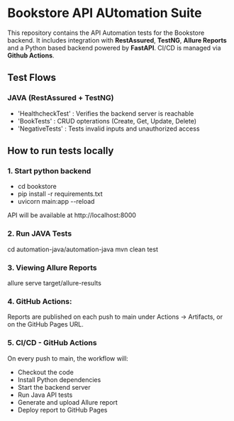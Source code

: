 # Bookstore API AUtomation Suite

This repository contains the API Automation tests for the Bookstore backend. It includes integration with **RestAssured**, **TestNG**, **Allure Reports**
and a Python based backend powered by **FastAPI**. CI/CD is managed via **Github Actions**.

## Test Flows

### JAVA (RestAssured + TestNG)

- 'HealthcheckTest' : Verifies the backend server is reachable
- 'BookTests' : CRUD opterations (Create, Get, Update, Delete)
- 'NegativeTests' : Tests invalid inputs and unauthorized access

## How to run tests locally

### 1. Start python backend
- cd bookstore
- pip install -r requirements.txt
- uvicorn main:app --reload

API will be available at http://localhost:8000

### 2. Run JAVA Tests
cd automation-java/automation-java
mvn clean test

### 3. Viewing Allure Reports
allure serve target/allure-results

### 4. GitHub Actions:
Reports are published on each push to main under Actions → Artifacts, or on the GitHub Pages URL.

### 5. CI/CD - GitHub Actions
On every push to main, the workflow will:

- Checkout the code
- Install Python dependencies
- Start the backend server
- Run Java API tests
- Generate and upload Allure report
- Deploy report to GitHub Pages



